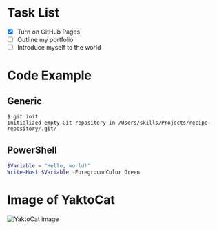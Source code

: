 # Task List
- [x] Turn on GitHub Pages
- [ ] Outline my portfolio
- [ ] Introduce myself to the world

# Code Example
## Generic
```
$ git init
Initialized empty Git repository in /Users/skills/Projects/recipe-repository/.git/
```
## PowerShell
```powershell
$Variable = "Hello, world!"
Write-Host $Variable -ForegroundColor Green
```

# Image of YaktoCat
![YaktoCat image](https://octodex.github.com/images/yaktocat.png)

